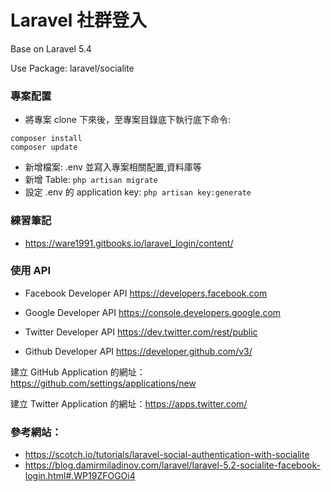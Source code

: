 # Laravel 社群登入

Base on Laravel 5.4

Use Package: laravel/socialite
### 專案配置
* 將專案 clone 下來後，至專案目錄底下執行底下命令:
```
composer install
composer update
```
* 新增檔案: .env 並寫入專案相關配置,資料庫等
* 新增 Table: ```php artisan migrate```
* 設定 .env 的 application key: ```php artisan key:generate```

### 練習筆記
* https://ware1991.gitbooks.io/laravel_login/content/

### 使用 API
* Facebook Developer API
https://developers.facebook.com

* Google Developer API 
https://console.developers.google.com

* Twitter Developer API
https://dev.twitter.com/rest/public

* Github Developer API
https://developer.github.com/v3/

建立 GitHub Application 的網址：https://github.com/settings/applications/new

建立 Twitter Application 的網址：https://apps.twitter.com/

### 參考網站： 
* https://scotch.io/tutorials/laravel-social-authentication-with-socialite 
* https://blog.damirmiladinov.com/laravel/laravel-5.2-socialite-facebook-login.html#.WP19ZFOGOi4

